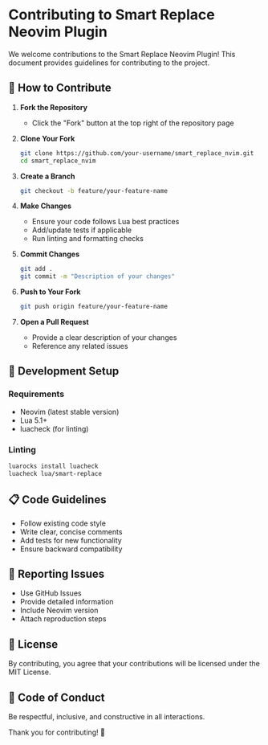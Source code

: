 # Contributing to Smart Replace Neovim Plugin

We welcome contributions to the Smart Replace Neovim Plugin! This document provides guidelines for contributing to the project.

## 🤝 How to Contribute

1. **Fork the Repository**
   - Click the "Fork" button at the top right of the repository page

2. **Clone Your Fork**
   ```bash
   git clone https://github.com/your-username/smart_replace_nvim.git
   cd smart_replace_nvim
   ```

3. **Create a Branch**
   ```bash
   git checkout -b feature/your-feature-name
   ```

4. **Make Changes**
   - Ensure your code follows Lua best practices
   - Add/update tests if applicable
   - Run linting and formatting checks

5. **Commit Changes**
   ```bash
   git add .
   git commit -m "Description of your changes"
   ```

6. **Push to Your Fork**
   ```bash
   git push origin feature/your-feature-name
   ```

7. **Open a Pull Request**
   - Provide a clear description of your changes
   - Reference any related issues

## 🧪 Development Setup

### Requirements
- Neovim (latest stable version)
- Lua 5.1+
- luacheck (for linting)

### Linting
```bash
luarocks install luacheck
luacheck lua/smart-replace
```

## 📋 Code Guidelines

- Follow existing code style
- Write clear, concise comments
- Add tests for new functionality
- Ensure backward compatibility

## 🐛 Reporting Issues

- Use GitHub Issues
- Provide detailed information
- Include Neovim version
- Attach reproduction steps

## 📄 License

By contributing, you agree that your contributions will be licensed under the MIT License.

## 🙏 Code of Conduct

Be respectful, inclusive, and constructive in all interactions.

Thank you for contributing! 🌟
